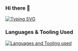 ### Hi there 👋
[![Typing SVG](https://readme-typing-svg.demolab.com?font=Fira+Code&size=10&duration=10000&pause=5000&random=true&width=435&lines=Browsing+MITRE+ATT%26CK+for+maldev+inspo;Prepping+for+my+next+certification;Banging+my+head+against+Windows+Internals+(7th+edition);Restructuring+my+Obsidian+graph;Brainstorming+another+blog+post)](https://git.io/typing-svg)

<!--
**1d8/1d8** is a ✨ _special_ ✨ repository because its `README.md` (this file) appears on your GitHub profile.

Here are some ideas to get you started:

- 🔭 I’m currently working on ...
- 🌱 I’m currently learning ...
- 👯 I’m looking to collaborate on ...
- 🤔 I’m looking for help with ...
- 💬 Ask me about ...
- 📫 How to reach me: ...
- 😄 Pronouns: ...
- ⚡ Fun fact: ...
-->

### Languages & Tooling Used
[![Languages and Tooling used](https://skillicons.dev/icons?i=ansible,c,python,html,js,go,powershell,bash,nim)](https://skillicons.dev)
